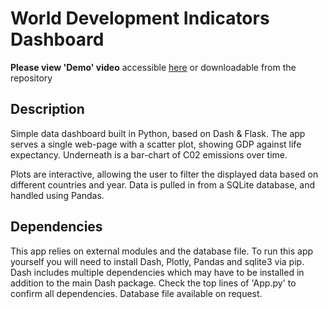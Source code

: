 # World Development Indicators Dashboard

**Please view 'Demo' video** accessible [here](https://youtu.be/1wybdaavOPU) or downloadable from the repository

## Description
Simple data dashboard built in Python, based on Dash & Flask. The app serves a single web-page with a scatter plot, showing GDP against life expectancy. Underneath is a bar-chart of C02 emissions over time.

Plots are interactive, allowing the user to filter the displayed data based on different countries and year. Data is pulled in from a SQLite database, and handled using Pandas.



## Dependencies
This app relies on external modules and the database file. To run this app yourself you will need to install Dash, Plotly, Pandas and sqlite3 via pip. Dash includes multiple dependencies which may have to be installed in addition to the main Dash package. Check the top lines of 'App.py' to confirm all dependencies. Database file available on request.
